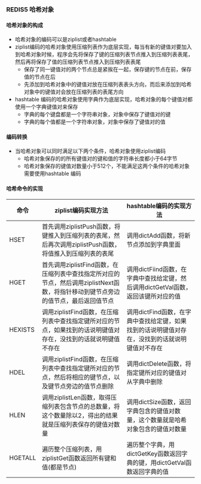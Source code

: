 ### REDIS5 哈希对象
#### 哈希对象的构成
- 哈希对象的编码可以是ziplist或者hashtable
- ziplist编码的哈希对象使用压缩列表作为底层实现，每当有新的键值对要加入到哈希对象时候，程序会先将保存了键的压缩列表节点推入到压缩列表表尾，然后再将保存了值的压缩列表节点推入到压缩列表表尾
  - 保存了同一键值对的两个节点总是紧挨在一起，保存键的节点在前，保存值的节点在后
  - 先添加到哈希对象中的键值对放在压缩列表表头方向，而后来添加到哈希对象中的键值对会放在压缩列表的表尾方向
- hashtable 编码的哈希对象使用字典作为底层实现，哈希对象的每个键值对都使用一个字典键值对来保存
  - 字典的每个键盘都是一个字符串对象，对象中保存了键值对的键
  - 字典的每个值都是一个字符串对象，对象中保存了键值对的值

#### 编码转换
- 当哈希对象可以同时满足以下两个条件，哈希对象使用ziplist编码
  - 哈希对象保存的的所有键值对的键和值的字符串长度都小于64字节
  - 哈希对象保存的键值对数量小于512个，不能满足这两个条件的哈希对象需要使用hashtable 编码

#### 哈希命令的实现
| 命令 | ziplist编码实现方法 | hashtable编码的实现方法 |
| --- | --- | --- |
| HSET | 首先调用ziplistPush函数，将键推入到压缩列表的表尾，然后再次调用ziplistPush函数，将值推入到压缩列表的表尾 | 调用dictAdd函数，将新节点添加到字典里面 |
| HGET | 首先调用ziplistFind函数，在压缩列表中查找指定所对应的节点，然后调用ziplistNext函数，将指针移动到键节点旁边的值节点，最后返回值节点 | 调用dictFiind函数，在字典中查找给定键，然后调用dictGetVal函数，返回该键所对应的值  |
| HEXISTS | 调用ziplistFind函数，在压缩列表中查找指定键所对应的节点，如果找到的话说明键值对存在，没找到的话就说明键值不存在 | 调用dictFind函数，在字典中查找给定键，如果找到的话说明键值对存在，没找到的话就说明键值对不存在 |
| HDEL | 调用ziplistFind函数，在压缩列表中查找指定键所对应的节点，然后将相应的键节点，以及键节点旁边的值节点删除 | 调用dictDelete函数，将指定键所对应的键值对从字典中删除 |
| HLEN | 调用ziplistLen函数，取得压缩列表包含节点的总数量，将这个数量除以2，得出的结果就是压缩列表保存的键值对数量 | 调用dictSize函数，返回字典包含的键值对数量，这个数量就是哈希对象包含的键值对数量 |
| HGETALL | 遍历整个压缩列表，用ziplistGet函数返回所有键和值(都是节点) | 遍历整个字典，用dictGetKey函数返回字典的键，用dictGetVal函数返回字典的值 |